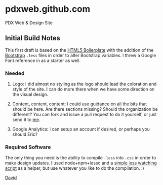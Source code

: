 pdxweb.github.com
=================

PDX Web &amp; Design Site

## Initial Build Notes

This first draft is based on the [HTML5 Boilerplate](http://html5boilerplate.com/) with the addition of the [Bootstrap](http://twitter.github.com/bootstrap/) `.less` files in order to alter Bootstrap variables. I threw a Google Font reference in as a starter as well.

### Needed

1. Logo: I did almost no styling as the logo should lead the coloration and style of the site. I can do more there when we have some direction on the visual design.

2. Content, content, content: I could use guidance on all the bits that should be here. Are there sections missing? Should the organization be different? You can fork and issue a pull request to do it yourself, or just send it to [me](https://github.com/mckelvey).

3. Google Analytics: I can setup an account if desired, or perhaps you should Eric?

### Required Software

The only thing you need is the ability to compile `.less` into `.css` in order to make design updates. I used node+npm+lessc and a [simple less watching script](https://github.com/jonycheung/Dead-Simple-LESS-Watch-Compiler) as a helper, but use whatever you like to do the compilation. :)

[David](https://github.com/mckelvey)
